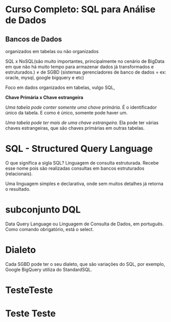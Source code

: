 # Curso Completo: SQL para Análise de Dados

## Bancos de Dados 
organizados em tabelas ou não organizados 

SQL x NoSQL(são muito importantes, principalmente no cenário de BigData em que não há muito tempo para armazenar dados já transformados e estruturados.) ≠ de SGBD (sistemas gerenciadores de banco de dados = ex: oracle, mysql, google bigquery e etc)

Foco em dados organizados em tabelas, vulgo SQL, 

**Chave Primária x Chave estrangeira**

*Uma tabela pode conter somente uma chave primária.* É o identificador único da tabela. E como é único, somente pode haver um.

*Uma tabela pode ter mais de uma chave estrangeira.* Ela pode ter várias chaves estrangeiras, que são chaves primárias em outras tabelas.


# SQL - Structured Query Language 
O que significa a sigla SQL?
Linguagem de consulta estruturada.
Recebe esse nome pois são realizadas consultas em bancos estruturados (relacionais).

Uma linguagem simples e declarativa, onde sem muitos detalhes já retorna o resultado. 


# subconjunto DQL
Data Query Language ou Linguagem de Consulta de Dados, em português.
Como comando obrigatório, está o select.

# Dialeto
Cada SGBD pode ter o seu dialeto, que são variações do SQL, por exemplo, Google BigQuery utiliza do StandardSQL.

# TesteTeste
# Teste Teste
